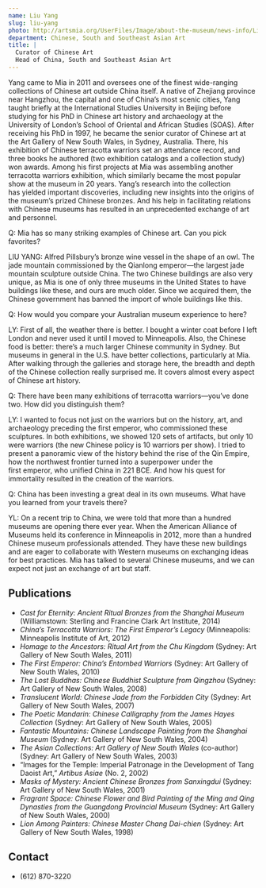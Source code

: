 ```yaml
---
name: Liu Yang
slug: liu-yang
photo: http://artsmia.org/UserFiles/Image/about-the-museum/news-info/LiuYang_lg.jpg
department: Chinese, South and Southeast Asian Art
title: |
  Curator of Chinese Art
  Head of China, South and Southeast Asian Art
---
```


Yang came to Mia in 2011 and oversees one of the finest wide-ranging collections of Chinese art outside China itself. A native of Zhejiang province near Hangzhou, the capital and one of China’s most scenic cities, Yang taught briefly at the International Studies University in Beijing before studying for his PhD in Chinese art history and archaeology at the University of London’s School of Oriental and African Studies (SOAS). After receiving his PhD in 1997, he became the senior curator of Chinese art at the Art Gallery of New South Wales, in Sydney, Australia. There, his exhibition of Chinese terracotta warriors set an attendance record, and three books he authored (two exhibition catalogs and a collection study) won awards. Among his first projects at Mia was assembling another terracotta warriors exhibition, which similarly became the most popular show at the museum in 20 years. Yang’s research into the collection has yielded important discoveries, including new insights into the origins of the museum’s prized Chinese bronzes. And his help in facilitating relations with Chinese museums has resulted in an unprecedented exchange of art and personnel.

Q: Mia has so many striking examples of Chinese art. Can you pick favorites?

LIU YANG: Alfred Pillsbury’s bronze wine vessel in the shape of an owl. The jade mountain commissioned by the Qianlong emperor—the largest jade mountain sculpture outside China. The two Chinese buildings are also very unique, as Mia is one of only three museums in the United States to have buildings like these, and ours are much older. Since we acquired them, the Chinese government has banned the import of whole buildings like this.

Q: How would you compare your Australian museum experience to here?

LY: First of all, the weather there is better. I bought a winter coat before I left London and never used it until I moved to Minneapolis. Also, the Chinese food is better: there’s a much larger Chinese community in Sydney. But museums in general in the U.S. have better collections, particularly at Mia. After walking through the galleries and storage here, the breadth and depth of the Chinese collection really surprised me. It covers almost every aspect of Chinese art history.

Q: There have been many exhibitions of terracotta warriors—you’ve done two. How did you distinguish them?

LY: I wanted to focus not just on the warriors but on the history, art, and archaeology preceding the first emperor, who commissioned these sculptures. In both exhibitions, we showed 120 sets of artifacts, but only 10 were warriors (the new Chinese policy is 10 warriors per show). I tried to present a panoramic view of the history behind the rise of the Qin Empire, how the northwest frontier turned into a superpower under the first emperor, who unified China in 221 BCE. And how his quest for immortality resulted in the creation of the warriors.

Q: China has been investing a great deal in its own museums. What have you learned from your travels there?

YL: On a recent trip to China, we were told that more than a hundred museums are opening there ever year. When the American Alliance of Museums held its conference in Minneapolis in 2012, more than a hundred Chinese museum professionals attended. They have these new buildings and are eager to collaborate with Western museums on exchanging ideas for best practices. Mia has talked to several Chinese museums, and we can expect not just an exchange of art but staff.

## Publications

- <em>Cast for Eternity: Ancient Ritual Bronzes from the Shanghai Museum</em> (Williamstown: Sterling and Francine Clark Art Institute, 2014)
- <em>China’s Terracotta Warriors: The First Emperor’s Legacy</em> (Minneapolis: Minneapolis Institute of Art, 2012)
- <em>Homage to the Ancestors: Ritual Art from the Chu Kingdom</em> (Sydney: Art Gallery of New South Wales, 2011)
- <em>The First Emperor: China’s Entombed Warriors</em> (Sydney: Art Gallery of New South Wales, 2010)
- <em>The Lost Buddhas: Chinese Buddhist Sculpture from Qingzhou</em> (Sydney: Art Gallery of New South Wales, 2008)
- <em>Translucent World: Chinese Jade from the Forbidden City</em> (Sydney: Art Gallery of New South Wales, 2007)
- <em>The Poetic Mandarin: Chinese Calligraphy from the James Hayes Collection</em> (Sydney: Art Gallery of New South Wales, 2005)
- <em>Fantastic Mountains: Chinese Landscape Painting from the Shanghai Museum</em> (Sydney: Art Gallery of New South Wales, 2004)
- <em>The Asian Collections: Art Gallery of New South Wales</em> (co-author) (Sydney: Art Gallery of New South Wales, 2003)
- “Images for the Temple: Imperial Patronage in the Development of Tang Daoist Art,” <em>Artibus Asiae</em> (No. 2, 2002)
- <em>Masks of Mystery: Ancient Chinese Bronzes from Sanxingdui</em> (Sydney: Art Gallery of New South Wales, 2001)
- <em>Fragrant Space: Chinese Flower and Bird Painting of the Ming and Qing Dynasties from the Guangdong Provincial Museum</em> (Sydney: Art Gallery of New South Wales, 2000)
- <em>Lion Among Painters: Chinese Master Chang Dai-chien</em> (Sydney: Art Gallery of New South Wales, 1998)

## Contact
* (612) 870-3220
